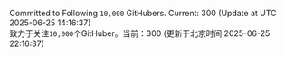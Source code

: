Committed to Following `10,000` GitHubers. Current: <!-- FOLLOWING_COUNT -->300<!-- FOLLOWING_COUNT --> (Update at UTC <!-- LAST_UPDATED -->2025-06-25 14:16:37<!-- LAST_UPDATED -->)<br>
致力于关注`10,000`个GitHuber。当前：<!-- FOLLOWING_COUNT -->300<!-- FOLLOWING_COUNT --> (更新于北京时间 <!-- LAST_UPDATED_CST -->2025-06-25 22:16:37<!-- LAST_UPDATED_CST -->)
